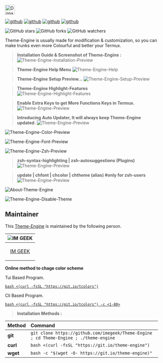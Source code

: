 <p align="center">

<img height="32" title="Donate"
src="https://user-images.githubusercontent.com/74892618/104415238-a618d500-5597-11eb-82a4-46b7c1913e2c.png"></a>

[![github](https://forthebadge.com/images/badges/built-with-love.svg)](https://github.com/imegeek)
[![github](https://forthebadge.com/images/badges/check-it-out.svg)](https://github.com/imegeek)
[![github](https://img.shields.io/badge/Theme–Engine-v.5.4-cyan?style=for-the-badge)](https://github.com/imegeek)
[![github](https://img.shields.io/github/license/abhackerofficial/Theme-engine?color=amoled&style=for-the-badge)](https://github.com/imegeek)

![GitHub stars](https://img.shields.io/github/stars/imegeek/Theme-engine.svg?style=social)
![GitHub forks](https://img.shields.io/github/forks/imegeek/Theme-engine.svg?style=social)
![GitHub watchers](https://img.shields.io/github/watchers/imegeek/Theme-engine.svg?style=social)

Theme-Engine is usually made for modification & customization, so you can make trunks even more Colourful and better your Termux.

> **Installation Guide & Screenshot of Theme-Engine :**
![Theme-Engine-Installation-Preview](https://user-images.githubusercontent.com/63346676/100494121-8ef76280-3164-11eb-9110-5be5836c5789.jpg)

>**Theme-Engine Help Menu**
![Theme-Engine-Help](https://user-images.githubusercontent.com/63346676/103196786-d8290680-490a-11eb-95ab-3e625622a6ba.jpg)

> **Theme-Engine Setup Preview...**
![Theme-Engine-Setup-Preview](https://github.com/imegeek/Theme-Engine/assets/63346676/c6b9875c-0892-4f9e-844b-5c6ea78be75c)

> **Theme-Engine Highlight-Features**
![Theme-Engine-Highlight-Features](https://github.com/imegeek/Theme-Engine/assets/63346676/6211d58d-f1e3-4ac4-9e5d-1d82fc719720)

> **Enable Extra Keys to get More Functions Keys in Termux.**
![Theme-Engine-Preview](https://github.com/imegeek/Theme-Engine/assets/63346676/469ba2a2-33ac-41c7-85d7-fb896001c23a)

> **Introducing Auto Updater, It will always keep Theme-Engine updated.**
![Theme-Engine-Preview](https://github.com/imegeek/Theme-Engine/assets/63346676/2da96138-ee7e-42af-82c4-e164c334cdc1)

![Theme-Engine-Color-Preview](https://github.com/imegeek/Theme-Engine/assets/63346676/9059ccc8-6012-4fe2-be33-bc906a19519f)

![Theme-Engine-Font-Preview](https://github.com/imegeek/Theme-Engine/assets/63346676/27a36a6c-4d25-4f6f-8638-d92b15448e63)

![Theme-Engine-Zsh-Preview](https://github.com/imegeek/Theme-Engine/assets/63346676/199171f3-3538-4a81-b6af-9ebb7063e100)

> **zsh-syntax-highlighting | zsh-autosuggestions (Plugins)**
![Theme-Engine-Preview](https://user-images.githubusercontent.com/63346676/93866675-9a9e5700-fce5-11ea-83b6-cea06074d32d.jpg)

> **update | chfont | chcolor | chtheme (alias) #only for zsh-users**
![Theme-Engine-Preview](https://user-images.githubusercontent.com/63346676/97134859-9e098000-1774-11eb-970f-970a5e97e48b.jpg)

![About-Theme-Engine](https://github.com/imegeek/Theme-Engine/assets/63346676/f6aeed7b-bc61-46dc-bc7d-cbd59f704112)

![Theme-Engine-Disable-Theme](https://github.com/imegeek/Theme-Engine/assets/63346676/7c331d08-c05f-47df-9567-3a88394044da)

## Maintainer

This [Theme-Engine](https://github.com/imegeek/theme-engine) is maintained by the following person.


| ![IM GEEK](https://avatars.githubusercontent.com/u/63346676?v=4) |
| ----------------------------------------------------------------------------------------------------- |
| <p align="center"> [IM GEEK](https://github.com/imegeek)                                                   |</p>


**Online method to chage color scheme**

Tui Based Program.

[`bash <(curl -fsSL "https://git.io/tcolors")`](https://github.com/imegeek/Theme-Engine)

Cli Based Program.

[`bash <(curl -fsSL "https://git.io/tcolors") -c <1-80>`](https://github.com/imegeek/Theme-Engine)


> **Installation Methods :**

| Method    | Command                                                                                           |
|:----------|:--------------------------------------------------------------------------------------------------|
| **git**   | `git clone https://github.com/imegeek/Theme-Engine ; cd Theme-Engine ; ./theme-engine`                  |       
| **curl**  | `bash <(curl -fsSL "https://git.io/theme-engine")` |
| **wget**  | `bash -c "$(wget -O- https://git.io/theme-engine)"`   |
